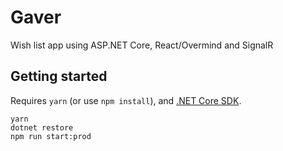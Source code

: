 # Gaver

Wish list app using ASP.NET Core, React/Overmind and SignalR

## Getting started

Requires `yarn` (or use `npm install`), and [.NET Core SDK](https://dot.net).

    yarn
    dotnet restore
    npm run start:prod
